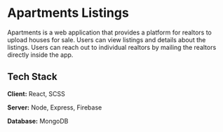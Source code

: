 # Apartments Listings

Apartments is a web application that provides a platform for realtors to upload houses for sale.
Users can view listings and details about the listings.
Users can reach out to individual realtors by mailing the realtors directly inside the app.

## Tech Stack

**Client:** React, SCSS

**Server:** Node, Express, Firebase

**Database:** MongoDB
